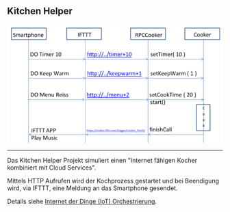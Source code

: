 ## Kitchen Helper 

![](../../images/KitchenHelper.png)

- - -

Das Kitchen Helper Projekt simuliert einen "Internet fähigen Kocher kombiniert mit Cloud Services".

Mittels HTTP Aufrufen wird der Kochprozess gestartet und bei Beendigung wird, via IFTTT, eine Meldung an das Smartphone gesendet.

Details siehe [Internet der Dinge (IoT) Orchestrierung](http://iotkit.mc-b.ch/2016-03-04-IoT-Orchestrierung).